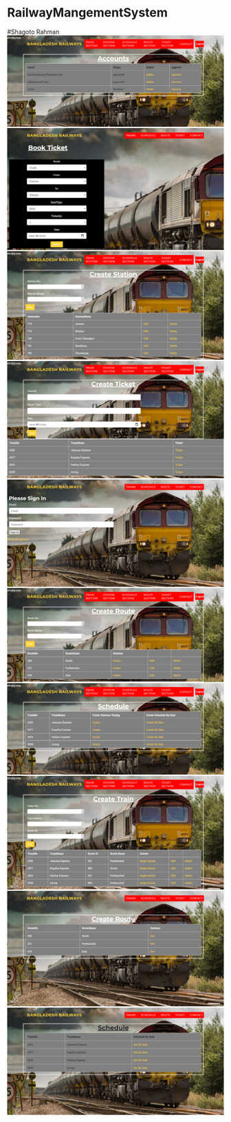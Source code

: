 # RailwayMangementSystem
#Shagoto Rahman
<img src="1.png" />
<img src="2.png" />
<img src="3.png" />
<img src="4.png" />
<img src="5.png" />
<img src="6.png" />
<img src="7.png" />
<img src="8.png" />
<img src="9.png" />
<img src="10.png" />

